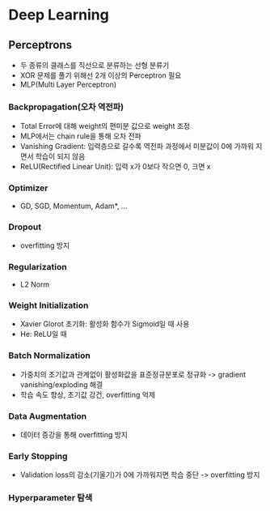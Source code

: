 # Deep Learning

## Perceptrons
- 두 종류의 클래스를 직선으로 분류하는 선형 분류기
- XOR 문제를 풀기 위해선 2개 이상의 Perceptron 필요
- MLP(Multi Layer Perceptron)

### Backpropagation(오차 역전파)
- Total Error에 대해 weight의 편미분 값으로 weight 조정
- MLP에서는 chain rule을 통해 오차 전파
- Vanishing Gradient: 입력층으로 갈수록 역전파 과정에서 미분값이 0에 가까워 지면서 학습이 되지 않음
- ReLU(Rectified Linear Unit): 입력 x가 0보다 작으면 0, 크면 x

### Optimizer
- GD, SGD, Momentum, Adam*, ...

### Dropout
- overfitting 방지

### Regularization
- L2 Norm

### Weight Initialization
- Xavier Glorot 초기화: 활성화 함수가 Sigmoid일 때 사용
- He: ReLU일 때

### Batch Normalization
- 가중치의 초기값과 관계없이 활성화값을 표준정규분포로 정규화 -> gradient vanishing/exploding 해결
- 학습 속도 향상, 초기값 강건, overfitting 억제

### Data Augmentation
- 데이터 증강을 통해 overfitting 방지

### Early Stopping
- Validation loss의 감소(기울기)가 0에 가까워지면 학습 중단 -> overfitting 방지

### Hyperparameter 탐색
